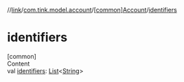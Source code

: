//[link](../../index.md)/[com.tink.model.account](../index.md)/[[common]Account](index.md)/[identifiers](identifiers.md)



# identifiers  
[common]  
Content  
val [identifiers](identifiers.md): [List](https://kotlinlang.org/api/latest/jvm/stdlib/kotlin.collections/-list/index.html)<[String](https://kotlinlang.org/api/latest/jvm/stdlib/kotlin/-string/index.html)>  



